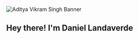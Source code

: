 ![Aditya Vikram Singh Banner](https://i.postimg.cc/Pr9txhdf/Profile.png)

<h2>Hey there! I'm Daniel Landaverde</h2>
